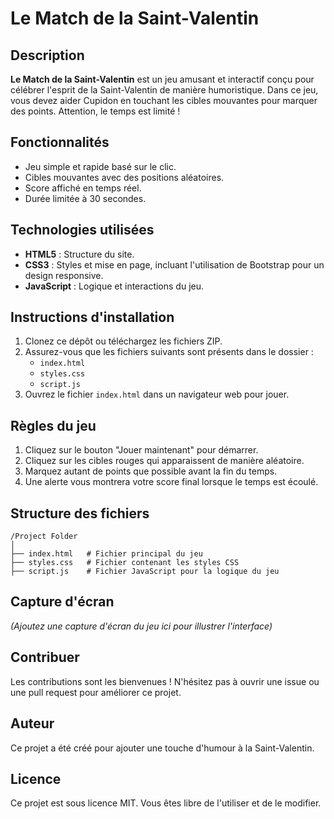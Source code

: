 # Le Match de la Saint-Valentin

## Description
**Le Match de la Saint-Valentin** est un jeu amusant et interactif conçu pour célébrer l'esprit de la Saint-Valentin de manière humoristique. Dans ce jeu, vous devez aider Cupidon en touchant les cibles mouvantes pour marquer des points. Attention, le temps est limité !

## Fonctionnalités
- Jeu simple et rapide basé sur le clic.
- Cibles mouvantes avec des positions aléatoires.
- Score affiché en temps réel.
- Durée limitée à 30 secondes.

## Technologies utilisées
- **HTML5** : Structure du site.
- **CSS3** : Styles et mise en page, incluant l'utilisation de Bootstrap pour un design responsive.
- **JavaScript** : Logique et interactions du jeu.

## Instructions d'installation
1. Clonez ce dépôt ou téléchargez les fichiers ZIP.
2. Assurez-vous que les fichiers suivants sont présents dans le dossier :
   - `index.html`
   - `styles.css`
   - `script.js`
3. Ouvrez le fichier `index.html` dans un navigateur web pour jouer.

## Règles du jeu
1. Cliquez sur le bouton "Jouer maintenant" pour démarrer.
2. Cliquez sur les cibles rouges qui apparaissent de manière aléatoire.
3. Marquez autant de points que possible avant la fin du temps.
4. Une alerte vous montrera votre score final lorsque le temps est écoulé.

## Structure des fichiers
```
/Project Folder
│
├── index.html   # Fichier principal du jeu
├── styles.css   # Fichier contenant les styles CSS
├── script.js    # Fichier JavaScript pour la logique du jeu
```

## Capture d'écran
*(Ajoutez une capture d'écran du jeu ici pour illustrer l'interface)*

## Contribuer
Les contributions sont les bienvenues ! N'hésitez pas à ouvrir une issue ou une pull request pour améliorer ce projet.

## Auteur
Ce projet a été créé pour ajouter une touche d'humour à la Saint-Valentin.

## Licence
Ce projet est sous licence MIT. Vous êtes libre de l'utiliser et de le modifier.

